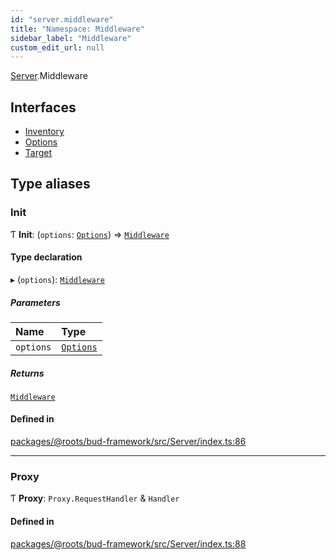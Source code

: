 ```yaml
---
id: "server.middleware"
title: "Namespace: Middleware"
sidebar_label: "Middleware"
custom_edit_url: null
---
```


[Server](server.md).Middleware

## Interfaces

- [Inventory](../interfaces/server.middleware.inventory.md)
- [Options](../interfaces/server.middleware.options.md)
- [Target](../interfaces/server.middleware.target.md)

## Type aliases

### Init

Ƭ **Init**: (`options`: [`Options`](../interfaces/server.middleware.options.md)) => [`Middleware`](server.middleware.md)

#### Type declaration

▸ (`options`): [`Middleware`](server.middleware.md)

##### Parameters

| Name | Type |
| :------ | :------ |
| `options` | [`Options`](../interfaces/server.middleware.options.md) |

##### Returns

[`Middleware`](server.middleware.md)

#### Defined in

[packages/@roots/bud-framework/src/Server/index.ts:86](https://github.com/roots/bud/blob/fa18f55d/packages/@roots/bud-framework/src/Server/index.ts#L86)

___

### Proxy

Ƭ **Proxy**: `Proxy.RequestHandler` & `Handler`

#### Defined in

[packages/@roots/bud-framework/src/Server/index.ts:88](https://github.com/roots/bud/blob/fa18f55d/packages/@roots/bud-framework/src/Server/index.ts#L88)

